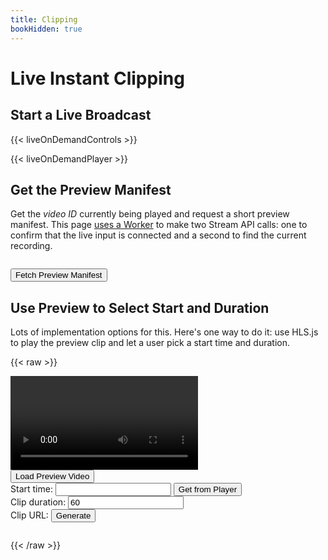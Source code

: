 ```yaml
---
title: Clipping
bookHidden: true
---
```


# Live Instant Clipping

## Start a Live Broadcast

{{< liveOnDemandControls >}}

{{< liveOnDemandPlayer >}}

## Get the Preview Manifest

Get the _video ID_ currently being played and request a short preview manifest.
This page [uses a Worker](https://github.com/tsmith512/bframes/blob/trunk/functions/api/liveOnDemand/status.ts)
to make two Stream API calls: one to confirm that the live input is connected
and a second to find the current recording.

<pre id="preview-manifest-url"></pre>
<button id="preview-manifest">Fetch Preview Manifest</button>
<script>
  document.getElementById('preview-manifest').addEventListener('click', async (e) => {
    e.preventDefault();
    const status = await fetch('/api/liveOnDemand/status');
    if (status.ok) {
      const data = await status.json();
      if (data.state !== 'connected') {
        console.log('Live broadcast not currently running.');
        document.getElementById('preview-manifest-url').innerText =
          'Live broadcast not currently running / available.';
        return false;
      }
      console.log(`Live input ${data.input} recording to ${data.current}.`);
      // Stash this for the next script
      window.currentVideo = data.current;
      window.currentVideoUrl =
        `https://customer-igynxd2rwhmuoxw8.cloudflarestream.com/${data.current}`;
      document.getElementById('preview-manifest-url').innerText =
        `${window.currentVideoUrl}/manifest/video.m3u8?duration=3m`;
    }
  });
</script>

## Use Preview to Select Start and Duration

Lots of implementation options for this. Here's one way to do it: use HLS.js to
play the preview clip and let a user pick a start time and duration.

{{< raw >}}
<script src="https://cdn.jsdelivr.net/npm/hls.js@1"></script>
<video controls id="preview-video"></video>
<br /><button id="preview-playback">Load Preview Video</button>
<br />Start time: <input type="number" id="preview-start" /> <button id="preview-time-capture">Get from Player</button>
<br />Clip duration: <input type="number" id="preview-duration" value="60" />
<br />Clip URL: <button id="preview-make-clip">Generate</button>
<pre id="clip-base-url"></pre>
<script>
  const video = document.getElementById('preview-video');
  // FIRST IDEA: MODIFY THE XHR OBJECT
  const xhrModify = (xhr, url) => {
    // @TODO: THIS NEVER EXECUTES...??
    xhr.loadend = function () {
      console.log(xhr);
      const x = xhr.getResponseHeader('clip-start-seconds');
      if (x) { console.log(x)}
      console.log(xhr.readyState);
    }
    // @TODO: THIS NEVER EXECUTES --> so req's aren't being aborted... either?
    xhr.abort = function () {
      console.log(xhr);
      const x = xhr.getResponseHeader('clip-start-seconds');
      if (x) { console.log(x)}
      console.log(xhr.readyState);
    }
    // @TODO: THIS FIRES FOR ALL MANIFEST/SEG REQS BUT READYSTATE IS ALWAYS 1...
    // AND NEVER ADVANCES...
    xhr.onreadystatechange = function () {
      console.log(xhr.readyState);
      if (xhr.readyState === xhr.HEADERS_RECEIVED) {
        console.log(url);
        console.log(xhr.status);
        const clipStart = xhr.getResponseHeader('clip-start-seconds');
        console.log(clipStart);
      }
    };
  };

  // SECOND IDEA: OVERRIDE THE PLAYLIST LOADER CLASS TO INSPECT IT ON SUCCESS
  class pLoader extends Hls.DefaultConfig.loader {
    constructor(config) {
      super(config);
      var load = this.load.bind(this);
      this.load = function (context, config, callbacks) {
        if (context.type == 'manifest') {
          var onSuccess = callbacks.onSuccess;
          callbacks.onSuccess = function (response, stats, context, networkDetails) {
            // @TODO: THIS IS NOT A RESPONSE OBJECT, THERE ARE NO HEADERS HERE
            console.log(response);
            console.log(context);
            console.log(networkDetails);
            // @TODO: ^^ This isn't in the default example from the docs, but it
            // is a fourth argument passed to this handler and it is the XHR
            // and it DOES advance to ReadyState 4...
            console.log(networkDetails.getResponseHeader('clip-start-seconds'))
            // @TODO: ^^ This does exist but is blocked from client-side usage
            // by CORS.
            onSuccess(response, stats, context);
          };
        }
        load(context, config, callbacks);
      };
    }
  }

  const hls = new Hls({
    xhrSetup: xhrModify,
    pLoader: pLoader,
  });

  const previewButton = document.getElementById('preview-playback');
  const previewTimeCapture = document.getElementById('preview-time-capture');
  const previewStart = document.getElementById('preview-start');
  const previewDuration = document.getElementById('preview-duration');
  const previewGenerateUrl = document.getElementById('preview-make-clip');
  const clipBaseUrl = document.getElementById('clip-base-url');

  previewButton.addEventListener('click', (e) => {
    e.preventDefault();
    if (window?.currentVideoUrl) {
      const videoSrc = window.currentVideoUrl + '/manifest/video.m3u8?duration=3m';
      previewButton.disabled = true;
      if (Hls.isSupported()) {
        hls.loadSource(videoSrc);
        hls.attachMedia(video);
      } else if (video.canPlayType('application/vnd.apple.mpegurl')) {
        video.src = videoSrc;
      }
    } else {
      console.log('Fetch the preview manifest first');
    }
  });

  previewTimeCapture.addEventListener('click', (e) => {
    e.preventDefault();
    previewStart.value = Math.floor(video.currentTime);
  });

  previewGenerateUrl.addEventListener('click', (e) => {
    if (!previewStart.value) {
      clipBaseUrl.innerText = 'Need a start time';
      return;
    } else if (!previewDuration.value || parseInt(previewDuration.value) > 60) {
      clipBaseUrl.innerText = 'Need a preview duration set and no more than 60 seconds';
      return;
    } else if (!window.currentVideoUrl) {
      clipBaseUrl.innerText = 'Fetch preview manifest and start playback.';
      return;
    }
    const url = `${window.currentVideoUrl}/manifest/clip.m3u8?time=${previewStart.value}s&duration=${previewDuration.value}s`;

    clipBaseUrl.innerText = url;
  });

</script>
{{< /raw >}}
